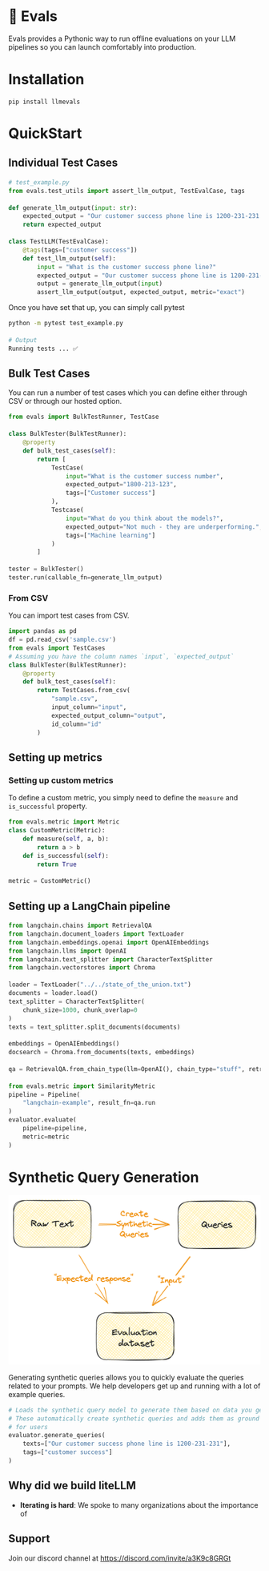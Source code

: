 # 🚅 Evals

Evals provides a Pythonic way to run offline evaluations on your LLM pipelines so you can launch comfortably into production.

# Installation

```
pip install llmevals
```

# QuickStart

## Individual Test Cases

```python
# test_example.py
from evals.test_utils import assert_llm_output, TestEvalCase, tags

def generate_llm_output(input: str):
    expected_output = "Our customer success phone line is 1200-231-231."
    return expected_output

class TestLLM(TestEvalCase):
    @tags(tags=["customer success"])
    def test_llm_output(self):
        input = "What is the customer success phone line?"
        expected_output = "Our customer success phone line is 1200-231-231."
        output = generate_llm_output(input)
        assert_llm_output(output, expected_output, metric="exact")
```

Once you have set that up, you can simply call pytest

```bash
python -m pytest test_example.py

# Output
Running tests ... ✅
```

## Bulk Test Cases

You can run a number of test cases which you can define either through CSV
or through our hosted option.

```python
from evals import BulkTestRunner, TestCase

class BulkTester(BulkTestRunner):
    @property
    def bulk_test_cases(self):
        return [
            TestCase(
                input="What is the customer success number",
                expected_output="1800-213-123",
                tags=["Customer success"]
            ),
            Testcase(
                input="What do you think about the models?",
                expected_output="Not much - they are underperforming.",
                tags=["Machine learning"]
            )
        ]

tester = BulkTester()
tester.run(callable_fn=generate_llm_output)
```

### From CSV

You can import test cases from CSV.

```python
import pandas as pd
df = pd.read_csv('sample.csv')
from evals import TestCases
# Assuming you have the column names `input`, `expected_output`
class BulkTester(BulkTestRunner):
    @property
    def bulk_test_cases(self):
        return TestCases.from_csv(
            "sample.csv",
            input_column="input",
            expected_output_column="output",
            id_column="id"
        )

```

## Setting up metrics

### Setting up custom metrics

To define a custom metric, you simply need to define the `measure` and `is_successful` property.

```python
from evals.metric import Metric
class CustomMetric(Metric):
    def measure(self, a, b):
        return a > b
    def is_successful(self):
        return True

metric = CustomMetric()
```

## Setting up a LangChain pipeline

```python
from langchain.chains import RetrievalQA
from langchain.document_loaders import TextLoader
from langchain.embeddings.openai import OpenAIEmbeddings
from langchain.llms import OpenAI
from langchain.text_splitter import CharacterTextSplitter
from langchain.vectorstores import Chroma

loader = TextLoader("../../state_of_the_union.txt")
documents = loader.load()
text_splitter = CharacterTextSplitter(
    chunk_size=1000, chunk_overlap=0
)
texts = text_splitter.split_documents(documents)

embeddings = OpenAIEmbeddings()
docsearch = Chroma.from_documents(texts, embeddings)

qa = RetrievalQA.from_chain_type(llm=OpenAI(), chain_type="stuff", retriever=docsearch.as_retriever())

from evals.metric import SimilarityMetric
pipeline = Pipeline(
    "langchain-example", result_fn=qa.run
)
evaluator.evaluate(
    pipeline=pipeline, 
    metric=metric
)
```

# Synthetic Query Generation 

![Synthetic Queries](assets/synthetic-query-generation.png)

Generating synthetic queries allows you to quickly evaluate the queries related to your prompts.
We help developers get up and running with a lot of example queries.

```python
# Loads the synthetic query model to generate them based on data you get.
# These automatically create synthetic queries and adds them as ground truth 
# for users
evaluator.generate_queries(
    texts=["Our customer success phone line is 1200-231-231"],
    tags=["customer success"]
)
```

## Why did we build liteLLM 

- **Iterating is hard**: We spoke to many organizations about the importance of 

## Support

Join our discord channel at https://discord.com/invite/a3K9c8GRGt
